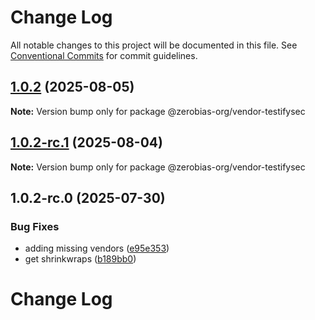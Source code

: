 # Change Log

All notable changes to this project will be documented in this file.
See [Conventional Commits](https://conventionalcommits.org) for commit guidelines.

## [1.0.2](https://github.com/zerobias-org/vendor/compare/@zerobias-org/vendor-testifysec@1.0.2-rc.1...@zerobias-org/vendor-testifysec@1.0.2) (2025-08-05)

**Note:** Version bump only for package @zerobias-org/vendor-testifysec





## [1.0.2-rc.1](https://github.com/zerobias-org/vendor/compare/@zerobias-org/vendor-testifysec@1.0.2-rc.0...@zerobias-org/vendor-testifysec@1.0.2-rc.1) (2025-08-04)

**Note:** Version bump only for package @zerobias-org/vendor-testifysec





## 1.0.2-rc.0 (2025-07-30)


### Bug Fixes

* adding missing vendors ([e95e353](https://github.com/zerobias-org/vendor/commit/e95e35309a1812973f4536f535eee460edc5414c))
* get shrinkwraps ([b189bb0](https://github.com/zerobias-org/vendor/commit/b189bb0cf53ad66427530ccc0eab7824527942d3))





# Change Log
